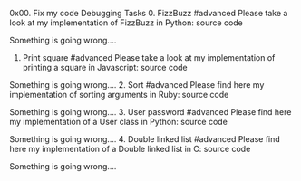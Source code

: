 0x00. Fix my code
Debugging
Tasks
0. FizzBuzz
#advanced
Please take a look at my implementation of FizzBuzz in Python: source code

Something is going wrong….
1. Print square
#advanced
Please take a look at my implementation of printing a square in Javascript: source code

Something is going wrong….
2. Sort
#advanced
Please find here my implementation of sorting arguments in Ruby: source code

Something is going wrong….
3. User password
#advanced
Please find here my implementation of a User class in Python: source code

Something is going wrong….
4. Double linked list
#advanced
Please find here my implementation of a Double linked list in C: source code

Something is going wrong….

